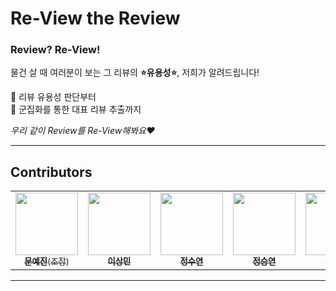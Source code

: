 # Re-View the Review
### Review? Re-View!
물건 살 때 여러분이 보는 그 리뷰의 **⭐️유용성⭐️**, 저희가 알려드립니다! 

📌 리뷰 유용성 판단부터   
📌 군집화를 통한 대표 리뷰 추출까지

*우리 같이 Review를 Re-View해봐요♥️*

----
## Contributors

<table>
  <tr>
      <td align="center"><a href="https://github.com/jayleenym"><img src="https://github.com/jayleenym.png" width="100"  height="100"><br /><sub><b>문예진</b>(조장)</sub></td>
      <td align="center"><a href="https://github.com/SeoroMin"><img src="https://github.com/SeoroMin.png" width="100"  height="100"><br /><sub><b>이상민</b></sub></td>
      <td align="center"><a href="https://github.com/fromslow"><img src="https://github.com/fromslow.png" width="100" height="100"><br /><sub><b>정수연</b></sub></td>
      <td align="center"><a href="https://github.com/SeungYeon-Chung"><img src="https://github.com/SeungYeon-Chung.png" width="100" height="100"><br /><sub><b>정승연</b></sub></td> 
      <td align="center"><a href="https://github.com/hul980"><img src="https://github.com/hul980.png" width="100" height="100"><br /><sub><b>황의린</b></sub></td> 
    </tr>
</table>

----
